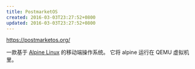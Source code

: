 ```yaml
---
title: PostmarketOS
created: 2016-03-03T23:27:52+0800
updated: 2016-03-03T23:27:52+0800
---
```



https://postmarketos.org/

一款基于 [Alpine Linux](./alpine.md) 的移动端操作系统。
它将 alpine 运行在 QEMU 虚拟机里。
